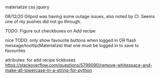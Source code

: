 

materialize css
jquery


08/12/20 Gitpod was having some outage issues, also noted by CI. Seems one of my pushes did not go through.

TODO:
Figure out checkboxes on Add recipe

nice TODO:
only show favourite buttons when logged in OR 
    flash message/tooltip(Materialize) that one must be logged in to save to favourites


attributes:
    for add recipe tickboxes
    https://stackoverflow.com/questions/5799090/remove-whitespace-and-make-all-lowercase-in-a-string-for-python
